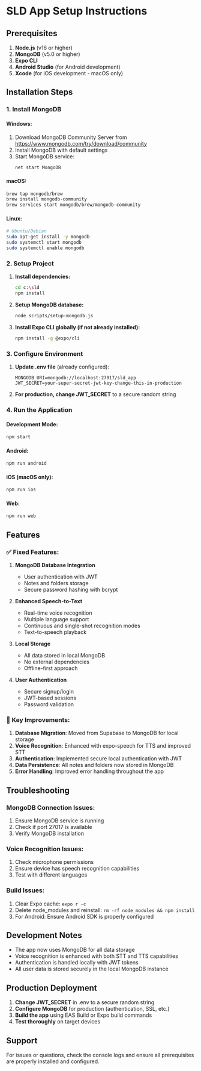 # SLD App Setup Instructions

## Prerequisites

1. **Node.js** (v16 or higher)
2. **MongoDB** (v5.0 or higher)
3. **Expo CLI** 
4. **Android Studio** (for Android development)
5. **Xcode** (for iOS development - macOS only)

## Installation Steps

### 1. Install MongoDB

#### Windows:
1. Download MongoDB Community Server from https://www.mongodb.com/try/download/community
2. Install MongoDB with default settings
3. Start MongoDB service:
   ```cmd
   net start MongoDB
   ```

#### macOS:
```bash
brew tap mongodb/brew
brew install mongodb-community
brew services start mongodb/brew/mongodb-community
```

#### Linux:
```bash
# Ubuntu/Debian
sudo apt-get install -y mongodb
sudo systemctl start mongodb
sudo systemctl enable mongodb
```

### 2. Setup Project

1. **Install dependencies:**
   ```bash
   cd c:\sld
   npm install
   ```

2. **Setup MongoDB database:**
   ```bash
   node scripts/setup-mongodb.js
   ```

3. **Install Expo CLI globally (if not already installed):**
   ```bash
   npm install -g @expo/cli
   ```

### 3. Configure Environment

1. **Update .env file** (already configured):
   ```
   MONGODB_URI=mongodb://localhost:27017/sld_app
   JWT_SECRET=your-super-secret-jwt-key-change-this-in-production
   ```

2. **For production, change JWT_SECRET** to a secure random string

### 4. Run the Application

#### Development Mode:
```bash
npm start
```

#### Android:
```bash
npm run android
```

#### iOS (macOS only):
```bash
npm run ios
```

#### Web:
```bash
npm run web
```

## Features

### ✅ Fixed Features:

1. **MongoDB Database Integration**
   - User authentication with JWT
   - Notes and folders storage
   - Secure password hashing with bcrypt

2. **Enhanced Speech-to-Text**
   - Real-time voice recognition
   - Multiple language support
   - Continuous and single-shot recognition modes
   - Text-to-speech playback

3. **Local Storage**
   - All data stored in local MongoDB
   - No external dependencies
   - Offline-first approach

4. **User Authentication**
   - Secure signup/login
   - JWT-based sessions
   - Password validation

### 🎯 Key Improvements:

1. **Database Migration**: Moved from Supabase to MongoDB for local storage
2. **Voice Recognition**: Enhanced with expo-speech for TTS and improved STT
3. **Authentication**: Implemented secure local authentication with JWT
4. **Data Persistence**: All notes and folders now stored in MongoDB
5. **Error Handling**: Improved error handling throughout the app

## Troubleshooting

### MongoDB Connection Issues:
1. Ensure MongoDB service is running
2. Check if port 27017 is available
3. Verify MongoDB installation

### Voice Recognition Issues:
1. Check microphone permissions
2. Ensure device has speech recognition capabilities
3. Test with different languages

### Build Issues:
1. Clear Expo cache: `expo r -c`
2. Delete node_modules and reinstall: `rm -rf node_modules && npm install`
3. For Android: Ensure Android SDK is properly configured

## Development Notes

- The app now uses MongoDB for all data storage
- Voice recognition is enhanced with both STT and TTS capabilities
- Authentication is handled locally with JWT tokens
- All user data is stored securely in the local MongoDB instance

## Production Deployment

1. **Change JWT_SECRET** in .env to a secure random string
2. **Configure MongoDB** for production (authentication, SSL, etc.)
3. **Build the app** using EAS Build or Expo build commands
4. **Test thoroughly** on target devices

## Support

For issues or questions, check the console logs and ensure all prerequisites are properly installed and configured.